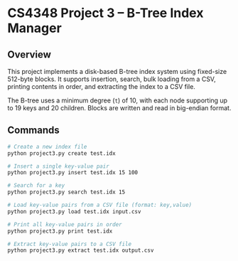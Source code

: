 # CS4348 Project 3 – B-Tree Index Manager

## Overview
This project implements a disk-based B-tree index system using fixed-size 512-byte blocks. It supports insertion, search, bulk loading from a CSV, printing contents in order, and extracting the index to a CSV file.

The B-tree uses a minimum degree (`t`) of 10, with each node supporting up to 19 keys and 20 children. Blocks are written and read in big-endian format.

## Commands

```bash
# Create a new index file
python project3.py create test.idx

# Insert a single key-value pair
python project3.py insert test.idx 15 100

# Search for a key
python project3.py search test.idx 15

# Load key-value pairs from a CSV file (format: key,value)
python project3.py load test.idx input.csv

# Print all key-value pairs in order
python project3.py print test.idx

# Extract key-value pairs to a CSV file
python project3.py extract test.idx output.csv
